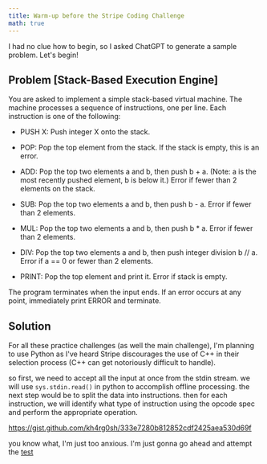 ```yaml
---
title: Warm-up before the Stripe Coding Challenge
math: true
---
```


I had no clue how to begin, so I asked ChatGPT to generate a sample problem. Let's begin!

## Problem [Stack-Based Execution Engine]
You are asked to implement a simple stack-based virtual machine.
The machine processes a sequence of instructions, one per line. Each instruction is one of the following:

- PUSH X:
Push integer X onto the stack.

- POP:
Pop the top element from the stack. If the stack is empty, this is an error.

- ADD:
Pop the top two elements a and b, then push b + a.
(Note: a is the most recently pushed element, b is below it.)
Error if fewer than 2 elements on the stack.

- SUB:
Pop the top two elements a and b, then push b - a.
Error if fewer than 2 elements.

- MUL:
Pop the top two elements a and b, then push b * a.
Error if fewer than 2 elements.

- DIV:
Pop the top two elements a and b, then push integer division b // a.
Error if a == 0 or fewer than 2 elements.

- PRINT:
Pop the top element and print it. Error if stack is empty.

The program terminates when the input ends.
If an error occurs at any point, immediately print ERROR and terminate.

## Solution
For all these practice challenges (as well the main challenge), I'm planning to use Python as I've heard Stripe discourages the use of C++ in their selection process (C++ can get notoriously difficult to handle).

so first, we need to accept all the input at once from the stdin stream. we will use `sys.stdin.read()` in python to accomplish offline processing. the next step would be to split the data into instructions. then for each instruction, we will identify what type of instruction using the opcode spec and perform the appropriate operation.

https://gist.github.com/kh4rg0sh/333e7280b812852cdf2425aea530d69f


you know what, I'm just too anxious. I'm just gonna go ahead and attempt the <a href="/secret/stripe/stripe-coding-challenge">test</a>

